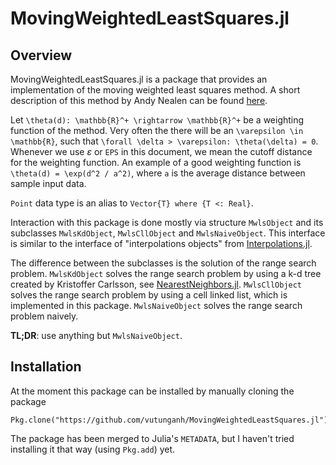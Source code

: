 # MovingWeightedLeastSquares.jl

## Overview

MovingWeightedLeastSquares.jl is a package that provides an implementation of the moving weighted least squares method.
A short description of this method by Andy Nealen can be found [here](http://nealen.de/projects/mls/asapmls.pdf).

Let ``\theta(d): \mathbb{R}^+ \rightarrow \mathbb{R}^+`` be a weighting function of the method.
Very often the there will be an ``\varepsilon \in \mathbb{R}``, such that ``\forall \delta > \varepsilon: \theta(\delta) = 0``.
Whenever we use $\varepsilon$ or `EPS` in this document, we mean the cutoff distance for the weighting function.
An example of a good weighting function is ``\theta(d) = \exp(d^2 / a^2)``, where ``a`` is the average distance between sample input data.

`Point` data type is an alias to `Vector{T} where {T <: Real}`.

Interaction with this package is done mostly via structure `MwlsObject` and its subclasses `MwlsKdObject`, `MwlsCllObject` and `MwlsNaiveObject`.
This interface is similar to the interface of "interpolations objects" from [Interpolations.jl](https://github.com/JuliaMath/Interpolations.jl).

The difference between the subclasses is the solution of the range search problem.
`MwlsKdObject` solves the range search problem by using a k-d tree created by Kristoffer Carlsson, see [NearestNeighbors.jl](https://github.com/KristofferC/NearestNeighbors.jl).
`MwlsCllObject` solves the range search problem by using a cell linked list, which is implemented in this package.
`MwlsNaiveObject` solves the range search problem naively.

**TL;DR**: use anything but `MwlsNaiveObject`.

## Installation

At the moment this package can be installed by manually cloning the package

```
Pkg.clone("https://github.com/vutunganh/MovingWeightedLeastSquares.jl")
```

The package has been merged to Julia's `METADATA`, but I haven't tried installing it that way (using `Pkg.add`) yet.
